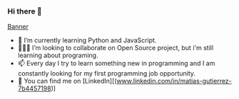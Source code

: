 ### Hi there 👋
[Banner](file:///C:/Users/Mati/Desktop/banner-github.png)

- 🌱 I’m currently learning Python and JavaScript.
- 👨🏻‍🎓 I’m looking to collaborate on Open Source project, but i'm still learning about programing.
- 📫 Every day I try to learn something new in programming and I am constantly looking for my first programming job opportunity.
- 🤔 You can find me on [LinkedIn][(www.linkedin.com/in/matias-gutierrez-7b4457198)]

